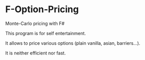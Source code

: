 # F-Option-Pricing
Monte-Carlo pricing with F#

This program is for self entertainment.

It allows to price various options (plain vanilla, asian, barriers...).

It is neither efficient nor fast.
